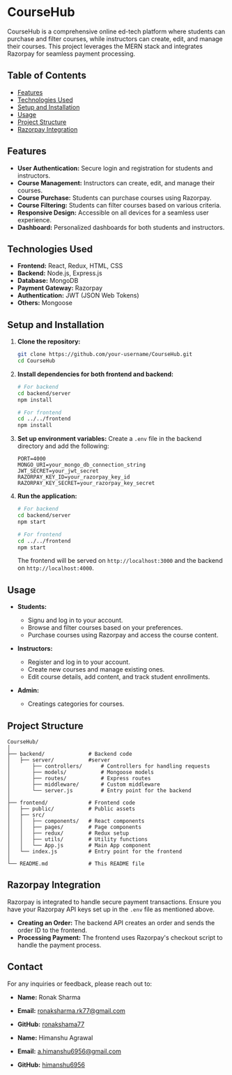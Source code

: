 

# CourseHub

CourseHub is a comprehensive online ed-tech platform where students can purchase and filter courses, while instructors can create, edit, and manage their courses. This project leverages the MERN stack and integrates Razorpay for seamless payment processing.

## Table of Contents

- [Features](#features)
- [Technologies Used](#technologies-used)
- [Setup and Installation](#setup-and-installation)
- [Usage](#usage)
- [Project Structure](#project-structure)
- [Razorpay Integration](#razorpay-integration)

## Features

- **User Authentication:** Secure login and registration for students and instructors.
- **Course Management:** Instructors can create, edit, and manage their courses.
- **Course Purchase:** Students can purchase courses using Razorpay.
- **Course Filtering:** Students can filter courses based on various criteria.
- **Responsive Design:** Accessible on all devices for a seamless user experience.
- **Dashboard:** Personalized dashboards for both students and instructors.

## Technologies Used

- **Frontend:** React, Redux, HTML, CSS
- **Backend:** Node.js, Express.js
- **Database:** MongoDB
- **Payment Gateway:** Razorpay
- **Authentication:** JWT (JSON Web Tokens)
- **Others:** Mongoose

## Setup and Installation

1. **Clone the repository:**
    ```sh
    git clone https://github.com/your-username/CourseHub.git
    cd CourseHub
    ```

2. **Install dependencies for both frontend and backend:**
    ```sh
    # For backend
    cd backend/server
    npm install

    # For frontend
    cd ../../frontend
    npm install
    ```

3. **Set up environment variables:**
    Create a `.env` file in the backend directory and add the following:
    ```env
    PORT=4000
    MONGO_URI=your_mongo_db_connection_string
    JWT_SECRET=your_jwt_secret
    RAZORPAY_KEY_ID=your_razorpay_key_id
    RAZORPAY_KEY_SECRET=your_razorpay_key_secret
    ```

4. **Run the application:**
    ```sh
    # For backend
    cd backend/server
    npm start

    # For frontend
    cd ../../frontend
    npm start
    ```

    The frontend will be served on `http://localhost:3000` and the backend on `http://localhost:4000`.

## Usage

- **Students:**
  - Signu and log in to your account.
  - Browse and filter courses based on your preferences.
  - Purchase courses using Razorpay and access the course content.

- **Instructors:**
  - Register and log in to your account.
  - Create new courses and manage existing ones.
  - Edit course details, add content, and track student enrollments.
 
- **Admin:**
  - Creatings categories for courses. 

## Project Structure

```
CourseHub/
│
├── backend/              # Backend code
│   ├── server/           #server
│       ├── controllers/      # Controllers for handling requests
│       ├── models/           # Mongoose models
│       ├── routes/           # Express routes
│       ├── middleware/       # Custom middleware
│       └── server.js         # Entry point for the backend
│
├── frontend/             # Frontend code
│   ├── public/           # Public assets
│   ├── src/
│   │   ├── components/   # React components
│   │   ├── pages/        # Page components
│   │   ├── redux/        # Redux setup
│   │   ├── utils/        # Utility functions
│   │   └── App.js        # Main App component
│   └── index.js          # Entry point for the frontend
│
└── README.md             # This README file
```

## Razorpay Integration

Razorpay is integrated to handle secure payment transactions. Ensure you have your Razorpay API keys set up in the `.env` file as mentioned above.

- **Creating an Order:**
  The backend API creates an order and sends the order ID to the frontend.
- **Processing Payment:**
  The frontend uses Razorpay's checkout script to handle the payment process.

## Contact

For any inquiries or feedback, please reach out to:

- **Name:** Ronak Sharma
- **Email:** ronaksharma.rk77@gmail.com
- **GitHub:** [ronakshama77](https://github.com/ronaksharma77)

- **Name:** Himanshu Agrawal
- **Email:** a.himanshu6956@gmail.com
- **GitHub:** [himanshu6956](https://github.com/himanshu6956)

